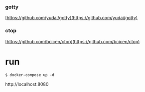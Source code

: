 ### gotty
[https://github.com/yudai/gotty](https://github.com/yudai/gotty)

### ctop
[https://github.com/bcicen/ctop](https://github.com/bcicen/ctop)

# run

```
$ docker-compose up -d
```

http://localhost:8080